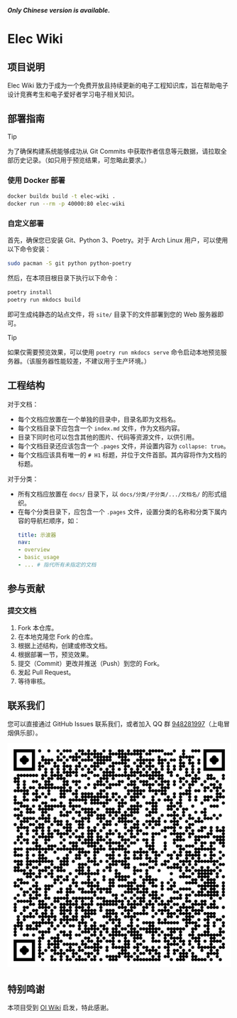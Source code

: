 ***Only Chinese version is available.***

# Elec Wiki
## 项目说明
Elec Wiki 致力于成为一个免费开放且持续更新的电子工程知识库，旨在帮助电子设计竞赛考生和电子爱好者学习电子相关知识。

## 部署指南
> [!TIP]  
> 为了确保构建系统能够成功从 Git Commits 中获取作者信息等元数据，请拉取全部历史记录。（如只用于预览结果，可忽略此要求。）

### 使用 Docker 部署
```bash
docker buildx build -t elec-wiki .
docker run --rm -p 40000:80 elec-wiki
```

### 自定义部署
首先，确保您已安装 Git、Python 3、Poetry。对于 Arch Linux 用户，可以使用以下命令安装：
```bash
sudo pacman -S git python python-poetry
```

然后，在本项目根目录下执行以下命令：
```bash
poetry install
poetry run mkdocs build
```

即可生成纯静态的站点文件，将 `site/` 目录下的文件部署到您的 Web 服务器即可。

> [!TIP]  
> 如果仅需要预览效果，可以使用 `poetry run mkdocs serve` 命令启动本地预览服务器。（该服务器性能较差，不建议用于生产环境。）



## 工程结构
对于文档：
- 每个文档应放置在一个单独的目录中，目录名即为文档名。
- 每个文档目录下应包含一个 `index.md` 文件，作为文档内容。
- 目录下同时也可以包含其他的图片、代码等资源文件，以供引用。
- 每个文档目录还应该包含一个 `.pages` 文件，并设置内容为 `collapse: true`。
- 每个文档应该具有唯一的 `# H1` 标题，并位于文件首部。其内容将作为文档的标题。

对于分类：
- 所有文档应放置在 `docs/` 目录下，以 `docs/分类/子分类/.../文档名/` 的形式组织。
- 在每个分类目录下，应包含一个 `.pages` 文件，设置分类的名称和分类下属内容的导航栏顺序，如：
  ```yaml
  title: 示波器
  nav:
  - overview
  - basic_usage
  - ... # 指代所有未指定的文档
  ```

## 参与贡献
### 提交文档
1. Fork 本仓库。
2. 在本地克隆您 Fork 的仓库。
3. 根据上述结构，创建或修改文档。
4. 根据部署一节，预览效果。
5. 提交（Commit）更改并推送（Push）到您的 Fork。
6. 发起 Pull Request。
7. 等待审核。

## 联系我们
您可以直接通过 GitHub Issues 联系我们，或者加入 QQ 群 [948281997](https://h5.qun.qq.com/h5/qun-share-page/?_wv=1027&k=vbIf3zeOmaP8sI6bN1RQB02CzLQRMsDY&authKey=mSBNdIxwjtycOQCpJ5ScTYYlHufmKCb0nYAIcqgvBaO5KMDTijoWHXrDUP2vSHkn&market_channel_source=948281997_1&noverify=0&group_code=948281997)（上电冒烟俱乐部）。

![QQ 群二维码](./docs/introduce/about/qq_group_qr_code.svg)

## 特别鸣谢
本项目受到 [OI Wiki](https://oi-wiki.org/) 启发，特此感谢。
